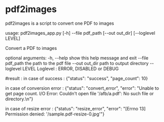 # pdf2images
pdf2images is a script to convert one PDF to images

usage: pdf2images_app.py [-h] --file pdf_path [--out out_dir]
                         [--loglevel LEVEL]

Convert a PDF to images

optional arguments:
  -h, --help        show this help message and exit
  --file pdf_path   the path to the pdf file
  --out out_dir     path to output directory
  --loglevel LEVEL  Loglevel : ERROR, DISABLED or DEBUG


#result :
in case of success : 
{"status": "success", "page_count": 10}

in case of conversion error :
{"status": "convert_error", "error": "Unable to get page count. I/O Error: Couldn't open file '/afb/a.pdf': No such file or directory.\n"}

in case of resize error :
{"status": "resize_error", "error": "[Errno 13] Permission denied: '/sample.pdf-resize-0.jpg'"}